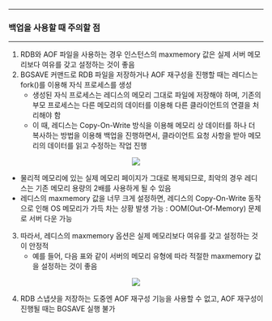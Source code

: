 -----
### 백업을 사용할 때 주의할 점
-----
1. RDB와 AOF 파일을 사용하는 경우 인스턴스의 maxmemory 값은 실제 서버 메모리보다 여유를 갖고 설정하는 것이 좋음
2. BGSAVE 커맨드로 RDB 파일을 저장하거나 AOF 재구성을 진행할 때는 레디스는 fork()를 이용해 자식 프로세스를 생성
   - 생성된 자식 프로세스는 레디스의 메모리 그대로 파일에 저장해야 하며, 기존의 부모 프로세스는 다른 메모리의 데이터를 이용해 다른 클라이언트의 연결을 처리해야 함
   - 이 때, 레디스는 Copy-On-Write 방식을 이용해 메모리 상 데이터를 하나 더 복사하는 방법을 이용해 백업을 진행하면서, 클라이언트 요청 사항을 받아 메모리의 데이터를 읽고 수정하는 작업 진행
<div align="center">
<img src="https://github.com/user-attachments/assets/f7389ecf-74fe-48ed-8837-a8cacb70d2e2">
</div>

   - 물리적 메모리에 있는 실제 메모리 페이지가 그대로 복제되므로, 최악의 경우 레디스는 기존 메모리 용량의 2배를 사용하게 될 수 있음
   - 레디스의 maxmemory 값을 너무 크게 설정하면, 레디스의 Copy-On-Write 동작으로 인해 OS 메모리가 가득 차는 상황 발생 가능 : OOM(Out-Of-Memory) 문제로 서버 다운 가능

3. 따라서, 레디스의 maxmemory 옵션은 실제 메모리보다 여유를 갖고 설정하는 것이 안정적
   - 예를 들어, 다음 표와 같이 서버의 메모리 유형에 따라 적절한 maxmemory 값을 설정하는 것이 좋음
<div align="center">
<img src="https://github.com/user-attachments/assets/a3152485-9b42-4828-aa2c-306934775035">
</div>

4. RDB 스냅샷을 저장하는 도중엔 AOF 재구성 기능을 사용할 수 없고, AOF 재구성이 진행될 때는 BGSAVE 실행 불가
